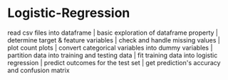 # Logistic-Regression
read csv files into dataframe | basic exploration of dataframe property | determine target & feature variables | check and handle missing values | plot count plots | convert categorical variables into dummy variables | partition data into training and testing data | fit training data into logistic regression | predict outcomes for the test set | get prediction's accuracy and confusion matrix
